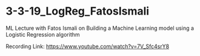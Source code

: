 # 3-3-19_LogReg_FatosIsmali
ML Lecture with Fatos Ismali on Building a Machine Learning model using a Logistic Regression algorithm

Recording Link: https://www.youtube.com/watch?v=7V_Sfc4srY8 